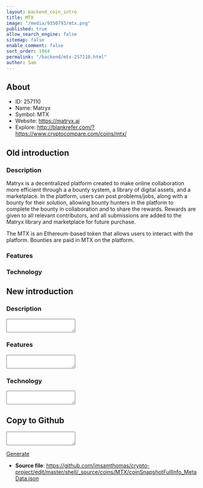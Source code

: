 ```yaml
---
layout: backend_coin_intro
title: MTX
image: "/media/9350793/mtx.png"
published: true
allow_search_engine: false
sitemap: false
enable_comment: false
sort_order: 1064
permalink: "/backend/mtx-257110.html"
author: Sam
---
```


## About

- ID: 257110
- Name: Matryx
- Symbol: MTX
- Website: https://matryx.ai
- Explore: http://blankrefer.com/?https://www.cryptocompare.com/coins/mtx/


## Old introduction

### Description

<p>Matryx is a decentralized platform created to make online collaboration more efficient through a <span>a bounty system, a library of digital assets, and a marketplace. In the platform, users can post problems/jobs, along with a bounty for their solution, allowing bounty hunters in the platform to complete the bounty in collaboration and to share the rewards. Rewards are given to all relevant contributors, and all submissions are added to the Matryx library and marketplace for future purchase.</span></p><p>The MTX is an Ethereum-based token that allows users to interact with the platform. Bounties are paid in MTX on the platform.</p>

### Features


### Technology




## New introduction


### Description
<textarea id="meta_description" name="description"></textarea>

### Features
<textarea id="meta_features" name="features"></textarea>

### Technology
<textarea id="meta_technology" name="technology"></textarea>


## Copy to Github

<textarea id="coinsnapshotfullinfo_metadata"></textarea>

<a href="#gen" onclick="generateMetaDatJson()">Generate</a>

- **Source file**: <a href="https://github.com/imsamthomas/crypto-project/edit/master/shell/_source/coins/MTX/coinSnapshotFullInfo_MetaData.json">https://github.com/imsamthomas/crypto-project/edit/master/shell/_source/coins/MTX/coinSnapshotFullInfo_MetaData.json</a>

